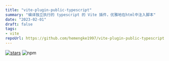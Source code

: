 ```yaml
---
title: "vite-plugin-public-typescript"
summary: "编译独立执行的 typescript 的 Vite 插件，优雅地在html中注入脚本"
date: "2023-02-01"
draft: false
tags:
- vite
repoUrl: https://github.com/hemengke1997/vite-plugin-public-typescript
---
```


[![stars](https://img.shields.io/github/stars/hemengke1997/vite-plugin-public-typescript.svg?style=social&label=Stars)](https://github.com/hemengke1997/vite-plugin-public-typescript)
![npm](https://img.shields.io/npm/v/vite-plugin-public-typescript?labelColor=rgb(104%2C%20104%2C%20104)&color=rgb(20%20158%20202%2F%201))
